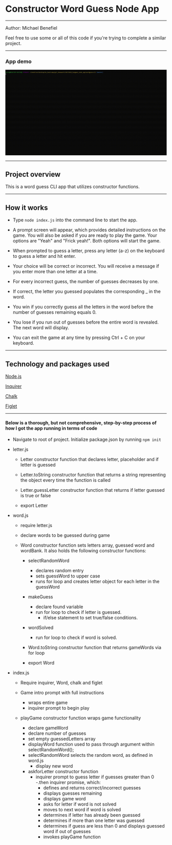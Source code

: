<h1>Constructor Word Guess Node App</h1>


<hr>

Author: Michael Benefiel

Feel free to use some or all of this code if you're trying to complete a similar project.
<hr>

<h3> App demo </h3>

![alt text](https://raw.githubusercontent.com/mjbenefiel/WordGuessCLI/master/gif/hangmandemo.gif "Constructor Word Guess Node App")

<hr>

<h2> Project overview</h2>
This is a word guess CLI app that utilizes constructor functions.
<hr>

<h2> How it works </h2>

- Type ```node index.js``` into the command line to start the app.

- A prompt screen will appear, which provides detailed instructions on the game. You will also be asked if you are ready to play the game. Your options are "Yeah" and "Frick yeah!". Both options will start the game.
  
- When prompted to guess a letter, press any letter (a-z) on the keyboard to guess a letter and hit enter.
  
- Your choice will be correct or incorrect. You will receive a message if you enter more than one letter at a time.

- For every incorrect guess, the number of guesses decreases by one.

- If correct, the letter you guessed populates the corresponding _ in the word.

- You win if you correctly guess all the letters in the word before the number of guesses remaining equals 0.

- You lose if you run out of guesses before the entire word is revealed. The next word will display.

- You can exit the game at any time by pressing Ctrl + C on your keyboard.

<hr>

<h2>Technology and packages used</h2>

[Node.js](https://nodejs.org/en/)

[Inquirer](https://www.npmjs.com/package/inquirer)

[Chalk](https://www.npmjs.com/package/chalk)

[Figlet](https://www.npmjs.com/package/figlet)

<hr></hr>

<h4>Below is a thorough, but not comprehensive, step-by-step process of how I got the app running in terms of code</h4>

- Navigate to root of project. Initialize package.json by running ```npm init```

- letter.js

  - Letter constructor function that declares letter, placeholder and if letter is guessed

  - Letter.toString constructor function that returns a string representing the object every time the function is called 

  - Letter.guessLetter constructor function that returns if letter guessed is true or false

  - export Letter

- word.js

  - require letter.js

  - declare words to be guessed during game

  - Word constructor function sets letters array, guessed word and wordBank. It also holds the following constructor functions: 

    - selectRandomWord
      - declares random entry
      - sets guessWord to upper case
      - runs for loop and creates letter object for each letter in the guessWord
      
    - makeGuess
      - declare found variable
      - run for loop to check if letter is guessed.
        - if/else statement to set true/false conditions.

    - wordSolved
      - run for loop to check if word is solved.

    - Word.toString constructor function that returns gameWords via for loop

    - export Word

- index.js

  - Require inquirer, Word, chalk and figlet

  - Game intro prompt with full instructions
    - wraps entire game
    - inquirer prompt to begin play
    
  - playGame constructor function wraps game functionality
    - declare gameWord
    - declare number of guesses
    - set empty guessedLetters array
    - displayWord function used to pass through argument within selectRandomWord();
    - selectRandomWord selects the random word, as defined in word.js
      - display new word
    - askforLetter constructor function
      - inquirer prompt to guess letter if guesses greater than 0
      -.then inquirer promise, which:
        - defines and returns correct/incorrect guesses
        - displays guesses remaining
        - displays game word
        - asks for letter if word is not solved
        - moves to next word if word is solved
        - determines if letter has already been guessed
        - determines if more than one letter was guessed
        - determines if guess are less than 0 and displays guessed word if out of guesses
        - invokes playGame function

